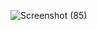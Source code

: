 ![Screenshot (85)](https://github.com/user-attachments/assets/749fe179-8758-4d39-a09d-29498b4eac7b)

